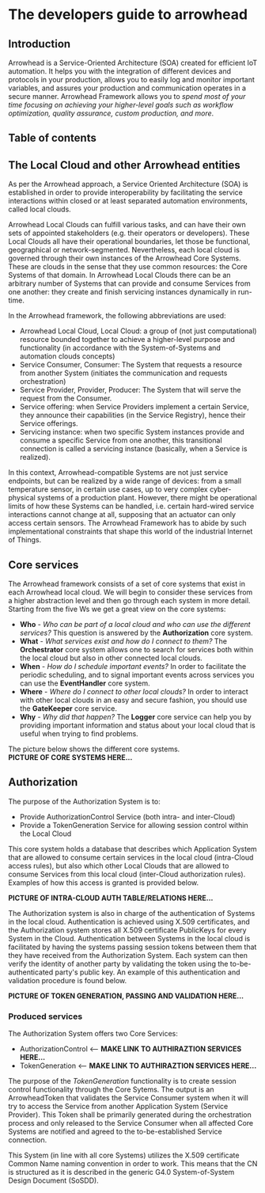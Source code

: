 # The developers guide to arrowhead

## Introduction
Arrowhead is a Service-Oriented Architecture (SOA) created for efficient IoT automation. It helps you with the integration of different devices and protocols in your production, allows you to easily log and monitor important variables, and assures your production and communication operates in a secure manner. Arrowhead Framework allows you to *spend most of your time focusing on achieving your higher-level goals such as workflow optimization, quality assurance, custom production, and more*.

## Table of contents

## The Local Cloud and other Arrowhead entities
As per the Arrowhead approach, a Service Oriented Architecture (SOA) is established in order to provide interoperability by facilitating the service interactions within closed or at least separated automation environments, called local clouds.

Arrowhead Local Clouds can fulfill various tasks, and can have their own sets of appointed stakeholders (e.g. their operators or developers). These Local Clouds all have their operational boundaries, let those be functional, geographical or network-segmented. Nevertheless, each local cloud is governed through their own instances of the Arrowhead Core Systems. These are clouds in the sense that they use common resources: the Core Systems of that domain. In Arrowhead Local Clouds there can be an arbitrary number of Systems that can provide and consume Services from one another: they create and finish servicing instances dynamically in run-time.

In the Arrowhead framework, the following abbreviations are used:  

* Arrowhead Local Cloud, Local Cloud: a group of (not just computational) resource bounded together to achieve a higher-level purpose and functionality (in accordance with the System-of-Systems and automation clouds concepts)
* Service Consumer, Consumer: The System that requests a resource from another System (initiates the communication and requests orchestration)
* Service Provider, Provider, Producer: The System that will serve the request from the Consumer. 
* Service offering: when Service Providers implement a certain Service, they announce their capabilities (in the Service Registry), hence their Service offerings.
* Servicing instance: when two specific System instances provide and consume a specific Service from one another, this transitional connection is called a servicing instance (basically, when a Service is realized). 

In this context, Arrowhead-compatible Systems are not just service endpoints, but can be realized by a wide range of devices: from a small temperature sensor, in certain use cases, up to very complex cyber-physical systems of a production plant. However, there might be operational limits of how these Systems can be handled, i.e. certain hard-wired service interactions cannot change at all, supposing that an actuator can only access certain sensors. The Arrowhead Framework has to abide by such implementational constraints that shape this world of the industrial Internet of Things.


## Core services
The Arrowhead framework consists of a set of core systems that exist in each Arrowhead local cloud. We will begin to consider these services from a higher abstraction level and then go through each system in more detail. Starting from the five Ws we get a great view on the core systems:  

* **Who** - *Who can be part of a local cloud and who can use the different services?* This question is answered by the **Authorization** core system.
* **What** - *What services exist and how do I connect to them?* The **Orchestrator** core system allows one to search for services both within the local cloud but also in other connected local clouds. 
* **When** - *How do I schedule important events?* In order to facilitate the periodic scheduling, and to signal important events across services you can use the **EventHandler** core system.
* **Where** - *Where do I connect to other local clouds?* In order to interact with other local clouds in an easy and secure fashion, you should use the **GateKeeper** core service.
* **Why** - *Why did that happen?* The **Logger** core service can help you by providing important information and status about your local cloud that is useful when trying to find problems.

The picture below shows the different core systems.  
**PICTURE OF CORE SYSTEMS HERE...**


##  Authorization
The purpose of the Authorization System is to:  

* Provide AuthorizationControl Service (both intra- and inter-Cloud)
* Provide a TokenGeneration Service for allowing session control within the Local Cloud

This core system holds a database that describes which Application System that are allowed to consume certain services in the local cloud (intra-Cloud access rules), but also which other Local Clouds that  are allowed to consume Services from this local cloud (inter-Cloud authorization rules). Examples of how this access is granted is provided below.

**PICTURE OF INTRA-CLOUD AUTH TABLE/RELATIONS HERE...**

The Authorization system is also in charge of the authentication of Systems in the local cloud. Authentication is achieved using X.509 certificates, and the Authorization system stores all X.509 certificate PublicKeys for every System in the Cloud. Authentication between Systems in the local cloud is facilitated by having the systems  passing session tokens between them that they have received from the Authorization System. Each system can then verify the identity of another party by validating the token using the to-be-authenticated party's public key. An example of this authentication and validation procedure is found below.

**PICTURE OF TOKEN GENERATION, PASSING AND VALIDATION HERE...**


### Produced services
The Authorization System offers two Core Services:  

* AuthorizationControl <-- **MAKE LINK TO AUTHIRAZTION SERVICES HERE...**
* TokenGeneration <-- **MAKE LINK TO AUTHIRAZTION SERVICES HERE...**

The purpose of the *TokenGeneration* functionality is to create session control functionality through the Core Sytems. The output is an ArrowheadToken that validates the Service Consumer system when it will try to access the Service from another Application System (Service Provider). This Token shall be primarily generated during the orchestration process and only released to the Service Consumer when all affected Core Systems are notified and agreed to the to-be-established Service connection. 

This System (in line with all core Systems) utilizes the X.509 certificate Common Name naming convention in order to work. This means that the CN is structured as it is described in the generic G4.0 System-of-System Design Document (SoSDD). 
